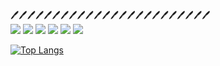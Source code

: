 🖊🖊🖊🖊🖊🖊🖊🖊🖊🖊🖊🖊🖊🖊🖊🖊🖊🖊🖊🖊🖊🖊🖊🖊</br>
<img src="https://img.shields.io/badge/Java-007396?style=flat-square&logo=Java&logoColor=white"/>
<img src="https://img.shields.io/badge/JavaScript-F7DF1E?style=flat-square&logo=JavaScript&logoColor=white"/>
<img src="https://img.shields.io/badge/Spring_boot-6DB33F?style=flat-square&logo=Spring boot&logoColor=white"/>
<img src="https://img.shields.io/badge/MySQL-4479A1?style=flat-square&logo=MySQL&logoColor=white"/>
<img src="https://img.shields.io/badge/WeChat-07C160?style=flat-square&logo=WeChat&logoColor=white"/>
<img src="https://img.shields.io/badge/TencentQQ-EB1923?style=flat-square&logo=TencentQQ&logoColor=white"/>

[![Top Langs](https://github-readme-stats.vercel.app/api/top-langs/?username=Perfectivity&theme=radical)](https://github.com/Perfectivity/github-readme-stats)


